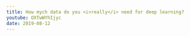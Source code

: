```yaml
---
title: How mych data do you <i>really</i> need for deep learning?
youtube: OXTwWYhIjyc
date: 2019-08-12
---
```

